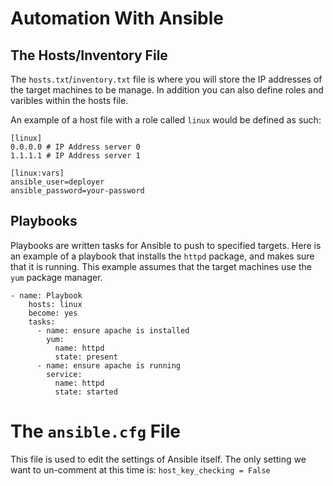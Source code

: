 # Automation With Ansible

## The Hosts/Inventory File

The `hosts.txt`/`inventory.txt` file is where you will store the IP addresses of the target machines to be manage. In addition you can also define roles and varibles within the hosts file.

An example of a host file with a role called `linux` would be defined as such:

```
[linux] 
0.0.0.0 # IP Address server 0
1.1.1.1 # IP Address server 1

[linux:vars]
ansible_user=deployer
ansible_password=your-password
```
## Playbooks

Playbooks are written tasks for Ansible to push to specified targets. Here is an example of a playbook that installs the `httpd` package, and makes sure that it is running. This example assumes that the target machines use the `yum` package manager.

```
- name: Playbook
    hosts: linux
    become: yes
    tasks:
      - name: ensure apache is installed
        yum:
          name: httpd
          state: present
      - name: ensure apache is running
        service:
          name: httpd
          state: started
```

# The `ansible.cfg` File

This file is used to edit the settings of Ansible itself. The only setting we want to un-comment at this time is: `host_key_checking = False`




